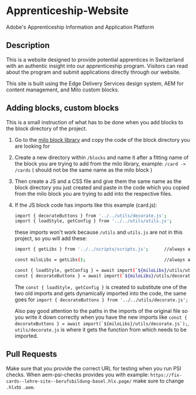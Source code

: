 # Apprenticeship-Website 
Adobe's Apprenticeship Information and Application Platform

## Description

This is a website designed to provide potential apprentices in Switzerland with an authentic insight into our apprenticeship program. Visitors can read about the program and submit applications directly through our website.

This site is built using the Edge Delivery Services design system, AEM for content management, and Milo custom blocks.

## Adding blocks, custom blocks

This is a small instruction of what has to be done when you add blocks to the block directory of the project.

1. Go to the [milo block library](https://github.com/adobecom/milo/tree/stage/libs/blocks) and copy the code of the block directory you are looking for
2. Create a new directory within `/blocks` and name it after a fitting name of the block you are trying to add from the milo library, example: `/card -> /cards` ( should not be the same name as the milo block )
3. Then create a JS and a CSS file and give them the same name as the block directory you just created and paste in the code which you copied from the milo block you are trying to add into the respective files.
4. If the JS block code has imports like this example (card.js):

   ```sh
   import { decorateButtons } from '../../utils/decorate.js';
   import { loadStyle, getConfig } from '../../utils/utils.js';
   ```
   these imports won't work because `/utils` and `utils.js` are not in this project, so you will add these:

   ```sh
   import { getLibs } from '../../scripts/scripts.js';      //always add this import!!!!!

   const miloLibs = getLibs();                              //always add this const!!!

   const { loadStyle, getConfig } = await import(`${miloLibs}/utils/utils.js`);
   const { decorateButtons } = await import(`${miloLibs}/utils/decorate.js`);
   ```
   The `const { loadStyle, getConfig }` is created to substitute one of the two old imports and gets dynamically imported into the code, the same goes for `import { decorateButtons } from '../../utils/decorate.js';`

   Also pay good attention to the paths in the imports of the original file so you write it down correctly when you have the new imports like ``const { decorateButtons } = await import(`${miloLibs}/utils/decorate.js`);``, `utils/decorate.js` is where it gets the function from which needs to be imported.

## Pull Requests

Make sure that you provide the correct URL for testing when you run PSI checks.
When aem-psi-checks provides you with example: `https://fix-cards--lehre-site--berufsbildung-basel.hlx.page/` make sure to change `.hlx`to `.aem`.

